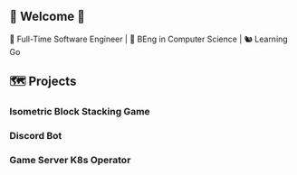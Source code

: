 ## 🍃 Welcome 🍃
💼 Full-Time Software Engineer | 🏫 BEng in Computer Science | 🐿️ Learning Go

## 🗺️ Projects
### Isometric Block Stacking Game 
### Discord Bot
### Game Server K8s Operator

<!--
**jh10z/jh10z** is a ✨ _special_ ✨ repository because its `README.md` (this file) appears on your GitHub profile.

Here are some ideas to get you started:

- 🔭 I’m currently working on ...
- 🌱 I’m currently learning ...
- 👯 I’m looking to collaborate on ...
- 🤔 I’m looking for help with ...
- 💬 Ask me about ...
- 📫 How to reach me: ...
- 😄 Pronouns: ...
- ⚡ Fun fact: ...
-->
